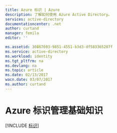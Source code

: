 ```yaml
---
title: Azure 标识 | Azure
description: 了解如何使用 Azure Active Directory。
services: active-directory
documentationcenter: .net
author: curtand
manager: femila
editor: ''

ms.assetid: 30867693-9851-4551-b3d3-df583365207f
ms.service: active-directory
ms.workload: identity
ms.tgt_pltfrm: na
ms.devlang: na
ms.topic: article
ms.date: 02/13/2017
wacn.date: 03/07/2017
ms.author: curtand
---
```


# Azure 标识管理基础知识
[!INCLUDE [标识](../../includes/identity.md)]

<!---HONumber=Mooncake_0227_2017-->
<!--Update_Description: update meta properties -->